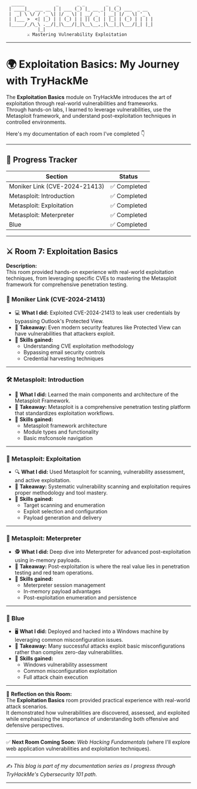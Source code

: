 ```
  _____            _       _ _        _   _             
 | ____|_  ___ __ | | ___ (_) |_ __ _| |_(_) ___  _ __  
 |  _| \ \/ / '_ \| |/ _ \| | __/ _` | __| |/ _ \| '_ \ 
 | |___ >  <| |_) | | (_) | | || (_| | |_| | (_) | | | |
 |_____/_/\_\ .__/|_|\___/|_|\__\__,_|\__|_|\___/|_| |_|
            |_|                                         
        ⚔️ Mastering Vulnerability Exploitation
```

---

# 🌍 Exploitation Basics: My Journey with TryHackMe  

The **Exploitation Basics** module on TryHackMe introduces the art of exploitation through real-world vulnerabilities and frameworks.  
Through hands-on labs, I learned to leverage vulnerabilities, use the Metasploit framework, and understand post-exploitation techniques in controlled environments.

Here's my documentation of each room I've completed 👇  

---

## 📝 Progress Tracker

| Section                      | Status   |
|------------------------------|----------|
| Moniker Link (CVE-2024-21413) | ✅ Completed |
| Metasploit: Introduction     | ✅ Completed |
| Metasploit: Exploitation     | ✅ Completed |
| Metasploit: Meterpreter      | ✅ Completed |
| Blue                         | ✅ Completed |

---

## ⚔️ Room 7: Exploitation Basics  

**Description:**  
This room provided hands-on experience with real-world exploitation techniques, from leveraging specific CVEs to mastering the Metasploit framework for comprehensive penetration testing.

### 🔗 Moniker Link (CVE-2024-21413)  
- 💻 **What I did:** Exploited CVE-2024-21413 to leak user credentials by bypassing Outlook's Protected View.  
- 🚀 **Takeaway:** Even modern security features like Protected View can have vulnerabilities that attackers exploit.  
- 📝 **Skills gained:**  
  - Understanding CVE exploitation methodology  
  - Bypassing email security controls  
  - Credential harvesting techniques  

---

### 🛠️ Metasploit: Introduction  
- 🔧 **What I did:** Learned the main components and architecture of the Metasploit Framework.  
- 🚀 **Takeaway:** Metasploit is a comprehensive penetration testing platform that standardizes exploitation workflows.  
- 📝 **Skills gained:**  
  - Metasploit framework architecture  
  - Module types and functionality  
  - Basic msfconsole navigation  

---

### 🎯 Metasploit: Exploitation  
- 🔍 **What I did:** Used Metasploit for scanning, vulnerability assessment, and active exploitation.  
- 🚀 **Takeaway:** Systematic vulnerability scanning and exploitation requires proper methodology and tool mastery.  
- 📝 **Skills gained:**  
  - Target scanning and enumeration  
  - Exploit selection and configuration  
  - Payload generation and delivery  

---

### 👻 Metasploit: Meterpreter  
- 🕵️ **What I did:** Deep dive into Meterpreter for advanced post-exploitation using in-memory payloads.  
- 🚀 **Takeaway:** Post-exploitation is where the real value lies in penetration testing and red team operations.  
- 📝 **Skills gained:**  
  - Meterpreter session management  
  - In-memory payload advantages  
  - Post-exploitation enumeration and persistence  

---

### 💙 Blue  
- 🖥️ **What I did:** Deployed and hacked into a Windows machine by leveraging common misconfiguration issues.  
- 🚀 **Takeaway:** Many successful attacks exploit basic misconfigurations rather than complex zero-day vulnerabilities.  
- 📝 **Skills gained:**  
  - Windows vulnerability assessment  
  - Common misconfiguration exploitation  
  - Full attack chain execution  

---

📌 **Reflection on this Room:**  
The **Exploitation Basics** room provided practical experience with real-world attack scenarios.  
It demonstrated how vulnerabilities are discovered, assessed, and exploited while emphasizing the importance of understanding both offensive and defensive perspectives.

---

✅ **Next Room Coming Soon:** *Web Hacking Fundamentals* (where I'll explore web application vulnerabilities and exploitation techniques).  

---
✍️ *This blog is part of my documentation series as I progress through TryHackMe's Cybersecurity 101 path.*  

---